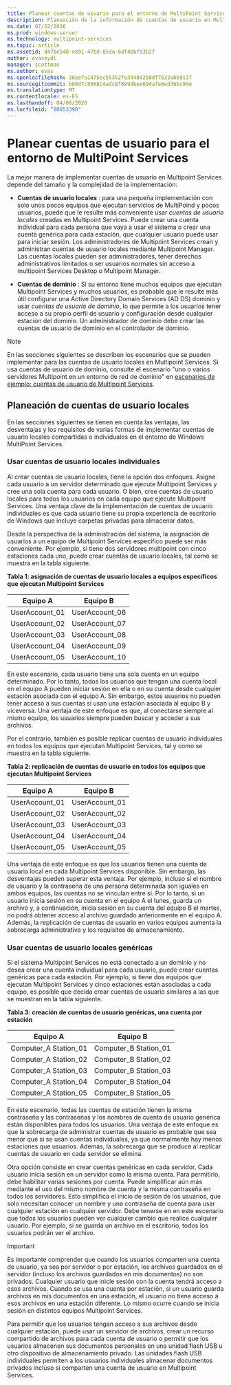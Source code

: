 ```yaml
---
title: Planear cuentas de usuario para el entorno de MultiPoint Services
description: Planeación de la información de cuentas de usuario en Multipoint Services
ms.date: 07/22/2016
ms.prod: windows-server
ms.technology: multipoint-services
ms.topic: article
ms.assetid: d47be540-e891-47bd-85da-6df4bbf93b2f
author: evaseydl
manager: scottman
ms.author: evas
ms.openlocfilehash: 28ee7a1475ec55352fe344842b8df7633abb9137
ms.sourcegitcommit: b00d7c8968c4adc8f699dbee694afe6ed36bc9de
ms.translationtype: MT
ms.contentlocale: es-ES
ms.lasthandoff: 04/08/2020
ms.locfileid: "80853398"
---
```

# <a name="plan-user-accounts-for-your-multipoint-services-environment"></a>Planear cuentas de usuario para el entorno de MultiPoint Services
La mejor manera de implementar cuentas de usuario en Multipoint Services depende del tamaño y la complejidad de la implementación:  
  
-   **Cuentas de usuario locales** : para una pequeña implementación con solo unos pocos equipos que ejecutan servicios de MultiPoind y pocos usuarios, puede que le resulte más conveniente usar *cuentas de usuario locales* creadas en Multipoint Services. Puede crear una cuenta individual para cada persona que vaya a usar el sistema o crear una cuenta genérica para cada estación, que cualquier usuario puede usar para iniciar sesión. Los administradores de Multipoint Services crean y administran cuentas de usuario locales mediante Multipoint Manager. Las cuentas locales pueden ser administradores, tener derechos administrativos limitados o ser usuarios normales sin acceso a multipoint Services Desktop o Multipoint Manager.  
  
-   **Cuentas de dominio** : Si su entorno tiene muchos equipos que ejecutan Multipoint Services y muchos usuarios, es probable que le resulte más útil configurar una Active Directory Domain Services \(AD DS\) dominio y usar *cuentas de usuario de dominio*, lo que permite a los usuarios tener acceso a su propio perfil de usuario y configuración desde cualquier estación del dominio. Un administrador de dominio debe crear las cuentas de usuario de dominio en el controlador de dominio.  
  
> [!NOTE]  
> En las secciones siguientes se describen los escenarios que se pueden implementar para las cuentas de usuario locales en Multipoint Services. Si usa cuentas de usuario de dominio, consulte el escenario "uno o varios servidores Multipoint en un entorno de red de dominio" en [escenarios de ejemplo: cuentas de usuario de Multipoint Services](Example-scenarios--MultiPoint-Services-user-accounts.md).  
  
## <a name="planning-local-user-accounts"></a>Planeación de cuentas de usuario locales  
En las secciones siguientes se tienen en cuenta las ventajas, las desventajas y los requisitos de varias formas de implementar cuentas de usuario locales compartidas o individuales en el entorno de Windows MultiPoint Services.  
  
### <a name="use-individual-local-user-accounts"></a>Usar cuentas de usuario locales individuales  
Al crear cuentas de usuario locales, tiene la opción dos enfoques.  Asigne cada usuario a un servidor determinado que ejecute Multipoint Services y cree una sola cuenta para cada usuario. O bien, cree cuentas de usuario locales para todos los usuarios en cada equipo que ejecute Multipoint Services. Una ventaja clave de la implementación de cuentas de usuario individuales es que cada usuario tiene su propia experiencia de escritorio de Windows que incluye carpetas privadas para almacenar datos. 
  
Desde la perspectiva de la administración del sistema, la asignación de usuarios a un equipo de Multipoint Services específico puede ser más conveniente. Por ejemplo, si tiene dos servidores multipoint con cinco estaciones cada uno, puede crear cuentas de usuario locales, tal como se muestra en la tabla siguiente.  
  
**Tabla 1: asignación de cuentas de usuario locales a equipos específicos que ejecutan Multipoint Services**  
  
|Equipo A|Equipo B|  
|--------------|--------------|  
|UserAccount_01|UserAccount_06|  
|UserAccount_02|UserAccount_07|  
|UserAccount_03|UserAccount_08|  
|UserAccount_04|UserAccount_09|  
|UserAccount_05|UserAccount_10|  
  
En este escenario, cada usuario tiene una sola cuenta en un equipo determinado. Por lo tanto, todos los usuarios que tengan una cuenta local en el equipo A pueden iniciar sesión en ella o en su cuenta desde cualquier estación asociada con el equipo A. Sin embargo, estos usuarios no pueden tener acceso a sus cuentas si usan una estación asociada al equipo B y viceversa. Una ventaja de este enfoque es que, al conectarse siempre al mismo equipo, los usuarios siempre pueden buscar y acceder a sus archivos.  
  
Por el contrario, también es posible replicar cuentas de usuario individuales en todos los equipos que ejecutan Multipoint Services, tal y como se muestra en la tabla siguiente.  
  
**Tabla 2: replicación de cuentas de usuario en todos los equipos que ejecutan Multipoint Services**  
  
|Equipo A|Equipo B|  
|--------------|--------------|  
|UserAccount_01|UserAccount_01|  
|UserAccount_02|UserAccount_02|  
|UserAccount_03|UserAccount_03|  
|UserAccount_04|UserAccount_04|  
|UserAccount_05|UserAccount_05|  
  
Una ventaja de este enfoque es que los usuarios tienen una cuenta de usuario local en cada Multipoint Services disponible. Sin embargo, las desventajas pueden superar esta ventaja. Por ejemplo, incluso si el nombre de usuario y la contraseña de una persona determinada son iguales en ambos equipos, las cuentas no se vinculan entre sí. Por lo tanto, si un usuario inicia sesión en su cuenta en el equipo A el lunes, guarda un archivo y, a continuación, inicia sesión en su cuenta del equipo B el martes, no podrá obtener acceso al archivo guardado anteriormente en el equipo A. Además, la replicación de cuentas de usuario en varios equipos aumenta la sobrecarga administrativa y los requisitos de almacenamiento.  
  
### <a name="use-generic-local-user-accounts"></a>Usar cuentas de usuario locales genéricas  
Si el sistema Multipoint Services no está conectado a un dominio y no desea crear una cuenta individual para cada usuario, puede crear cuentas genéricas para cada estación. Por ejemplo, si tiene dos equipos que ejecutan Multipoint Services y cinco estaciones están asociadas a cada equipo, es posible que decida crear cuentas de usuario similares a las que se muestran en la tabla siguiente.  
  
**Tabla 3: creación de cuentas de usuario genéricas, una cuenta por estación**  
  
|Equipo A|Equipo B|  
|--------------|--------------|  
|Computer_A Station_01|Computer_B Station_01|  
|Computer_A Station_02|Computer_B Station_02|  
|Computer_A Station_03|Computer_B Station_03|  
|Computer_A Station_04|Computer_B Station_04|  
|Computer_A Station_05|Computer_B Station_05|  
  
En este escenario, todas las cuentas de estación tienen la misma contraseña y las contraseñas y los nombres de cuenta de usuario genérica están disponibles para todos los usuarios. Una ventaja de este enfoque es que la sobrecarga de administrar cuentas de usuario es probable que sea menor que si se usan cuentas individuales, ya que normalmente hay menos estaciones que usuarios. Además, la sobrecarga que se produce al replicar cuentas de usuario en cada servidor se elimina.  
  
Otra opción consiste en crear cuentas genéricas en cada servidor. Cada usuario inicia sesión en un servidor como la misma cuenta. Para permitirlo, debe habilitar varias sesiones por cuenta. Puede simplificar aún más mediante el uso del mismo nombre de cuenta y la misma contraseña en todos los servidores. Esto simplifica el inicio de sesión de los usuarios, que solo necesitan conocer un nombre y una contraseña de cuenta para usar cualquier estación en cualquier servidor. Debe tenerse en en este escenario que todos los usuarios pueden ver cualquier cambio que realice cualquier usuario. Por ejemplo, si se guarda un archivo en el escritorio, todos los usuarios podrán ver el archivo.  
  
> [!IMPORTANT]  
> Es importante comprender que cuando los usuarios comparten una cuenta de usuario, ya sea por servidor o por estación, los archivos guardados en el servidor (incluso los archivos guardados en mis documentos) no son privados. Cualquier usuario que inicie sesión con la cuenta tendrá acceso a esos archivos. Cuando se usa una cuenta por estación, si un usuario guarda archivos en mis documentos en una estación, el usuario no tiene acceso a esos archivos en una estación diferente. Lo mismo ocurre cuando se inicia sesión en distintos equipos Multipoint Services.  
  
Para permitir que los usuarios tengan acceso a sus archivos desde cualquier estación, puede usar un servidor de archivos, crear un recurso compartido de archivos para cada cuenta de usuario o permitir que los usuarios almacenen sus documentos personales en una unidad flash USB u otro dispositivo de almacenamiento privado. Las unidades flash USB individuales permiten a los usuarios individuales almacenar documentos privados incluso si comparten una cuenta de usuario en Multipoint Services.